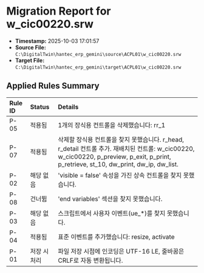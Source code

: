 # Migration Report for w_cic00220.srw

- **Timestamp:** 2025-10-03 17:01:57
- **Source File:** `C:\DigitalTwin\hantec_erp_gemini\source\ACPL01\w_cic00220.srw`
- **Target File:** `C:\DigitalTwin\hantec_erp_gemini\target\ACPL01\w_cic00220.srw`

## Applied Rules Summary

| Rule ID | Status    | Details                               |
|:--------|:----------|:--------------------------------------|
| P-05 | 적용됨 | 1개의 장식용 컨트롤을 삭제했습니다: rr_1 |
| P-07 | 적용됨 | 삭제할 장식용 컨트롤을 찾지 못했습니다. r_head, r_detail 컨트롤 추가. 재배치된 컨트롤: w_cic00220, w_cic00220, p_preview, p_exit, p_print, p_retrieve, st_10, dw_print, dw_ip, dw_list. |
| P-02 | 해당 없음 | 'visible = false' 속성을 가진 상속 컨트롤을 찾지 못했습니다. |
| P-08 | 건너뜀 | 'end variables' 섹션을 찾지 못했습니다. |
| P-03 | 해당 없음 | 스크립트에서 사용자 이벤트(ue_*)를 찾지 못했습니다. |
| P-04 | 적용됨 | 표준 이벤트를 추가했습니다: resize, activate |
| P-01 | 저장 시 처리 | 파일 저장 시점에 인코딩은 UTF-16 LE, 줄바꿈은 CRLF로 자동 변환됩니다. |
